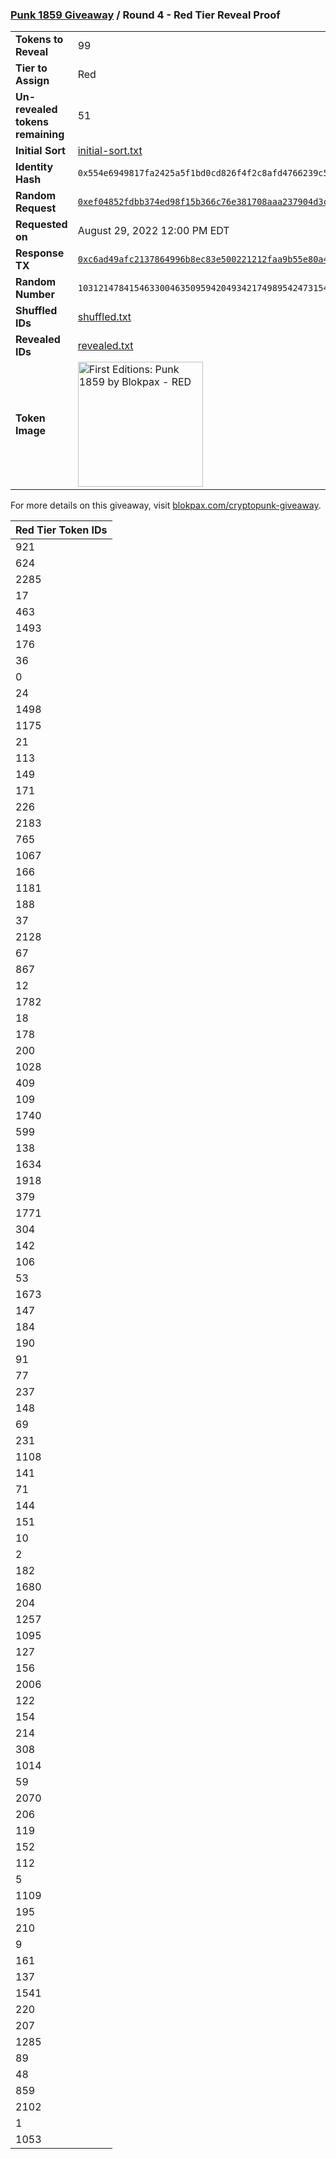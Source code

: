 ### [Punk 1859 Giveaway](../README.md) / Round 4 - Red Tier Reveal Proof

|||
|---|---|
| **Tokens to Reveal** | 99 |
| **Tier to Assign** | Red |
| **Un-revealed tokens remaining** | 51 |
| **Initial Sort** | [initial-sort.txt](./initial-sort.txt) |
| **Identity Hash** | `0x554e6949817fa2425a5f1bd0cd826f4f2c8afd4766239c51849c5f07d1beb6a8` |
| **Random Request** | [`0xef04852fdbb374ed98f15b366c76e381708aaa237904d3c8982f6ca099bbf2b7`](https://etherscan.io/tx/0xef04852fdbb374ed98f15b366c76e381708aaa237904d3c8982f6ca099bbf2b7) |
| **Requested on** | August 29, 2022 12:00 PM EDT |
| **Response TX** | [`0xc6ad49afc2137864996b8ec83e500221212faa9b55e80a4a4076f8db50963812`](https://etherscan.io/tx/0xc6ad49afc2137864996b8ec83e500221212faa9b55e80a4a4076f8db50963812) |
| **Random Number** | `103121478415463300463509594204934217498954247315415143358050006475996073262028` |
| **Shuffled IDs** | [shuffled.txt](./shuffled.txt) |
| **Revealed IDs** | [revealed.txt](./revealed.txt) |
| **Token Image** | <img src="https://punk1859-giveaway-token-images.blokpax.com/red.jpg" height="200" alt="First Editions: Punk 1859 by Blokpax - RED" /> |

For more details on this giveaway, visit [blokpax.com/cryptopunk-giveaway](https://blokpax.com/cryptopunk-giveaway).

| Red Tier Token IDs |
|---|
|  921  |
|  624  |
|  2285  |
|  17  |
|  463  |
|  1493  |
|  176  |
|  36  |
|  0  |
|  24  |
|  1498  |
|  1175  |
|  21  |
|  113  |
|  149  |
|  171  |
|  226  |
|  2183  |
|  765  |
|  1067  |
|  166  |
|  1181  |
|  188  |
|  37  |
|  2128  |
|  67  |
|  867  |
|  12  |
|  1782  |
|  18  |
|  178  |
|  200  |
|  1028  |
|  409  |
|  109  |
|  1740  |
|  599  |
|  138  |
|  1634  |
|  1918  |
|  379  |
|  1771  |
|  304  |
|  142  |
|  106  |
|  53  |
|  1673  |
|  147  |
|  184  |
|  190  |
|  91  |
|  77  |
|  237  |
|  148  |
|  69  |
|  231  |
|  1108  |
|  141  |
|  71  |
|  144  |
|  151  |
|  10  |
|  2  |
|  182  |
|  1680  |
|  204  |
|  1257  |
|  1095  |
|  127  |
|  156  |
|  2006  |
|  122  |
|  154  |
|  214  |
|  308  |
|  1014  |
|  59  |
|  2070  |
|  206  |
|  119  |
|  152  |
|  112  |
|  5  |
|  1109  |
|  195  |
|  210  |
|  9  |
|  161  |
|  137  |
|  1541  |
|  220  |
|  207  |
|  1285  |
|  89  |
|  48  |
|  859  |
|  2102  |
|  1  |
|  1053  |
